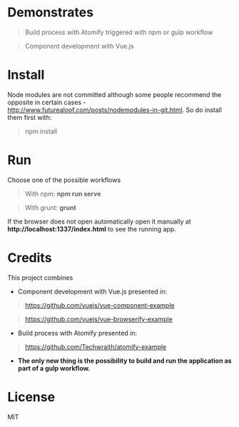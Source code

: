 # Demonstrates

> Build process with Atomify triggered with npm or gulp workflow

> Component development with Vue.js

# Install

Node modules are not committed although some people recommend the opposite in certain cases - http://www.futurealoof.com/posts/nodemodules-in-git.html. So do install them first with: 

> npm install


# Run

Choose one of the possible workflows

> With npm: **npm run serve**

> With grunt: **grunt**


If the browser does not open automatically open it manually at **http://localhost:1337/index.html** to see the running app.


# Credits

This project combines

* Component development with Vue.js presented in:

> https://github.com/vuejs/vue-component-example

> https://github.com/vuejs/vue-browserify-example

* Build process with Atomify presented in:

> https://github.com/Techwraith/atomify-example

* **The only new thing is the possibility to build and run the application as part of a gulp workflow.**

# License

MIT